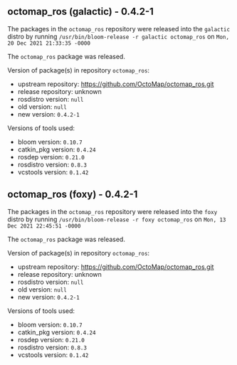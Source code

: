 ## octomap_ros (galactic) - 0.4.2-1

The packages in the `octomap_ros` repository were released into the `galactic` distro by running `/usr/bin/bloom-release -r galactic octomap_ros` on `Mon, 20 Dec 2021 21:33:35 -0000`

The `octomap_ros` package was released.

Version of package(s) in repository `octomap_ros`:

- upstream repository: https://github.com/OctoMap/octomap_ros.git
- release repository: unknown
- rosdistro version: `null`
- old version: `null`
- new version: `0.4.2-1`

Versions of tools used:

- bloom version: `0.10.7`
- catkin_pkg version: `0.4.24`
- rosdep version: `0.21.0`
- rosdistro version: `0.8.3`
- vcstools version: `0.1.42`


## octomap_ros (foxy) - 0.4.2-1

The packages in the `octomap_ros` repository were released into the `foxy` distro by running `/usr/bin/bloom-release -r foxy octomap_ros` on `Mon, 13 Dec 2021 22:45:51 -0000`

The `octomap_ros` package was released.

Version of package(s) in repository `octomap_ros`:

- upstream repository: https://github.com/OctoMap/octomap_ros.git
- release repository: unknown
- rosdistro version: `null`
- old version: `null`
- new version: `0.4.2-1`

Versions of tools used:

- bloom version: `0.10.7`
- catkin_pkg version: `0.4.24`
- rosdep version: `0.21.0`
- rosdistro version: `0.8.3`
- vcstools version: `0.1.42`


